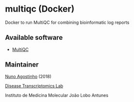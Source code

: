 # multiqc (Docker)
Docker to run MultiQC for combining bioinformatic log reports

## Available software
- [MultiQC](http://multiqc.info)

## Maintainer
[Nuno Agostinho](mailto:nunodanielagostinho@gmail.com) (2018)

[Disease Transcriptomics Lab](http://imm.medicina.ulisboa.pt/group/compbio/)

Instituto de Medicina Molecular João Lobo Antunes
